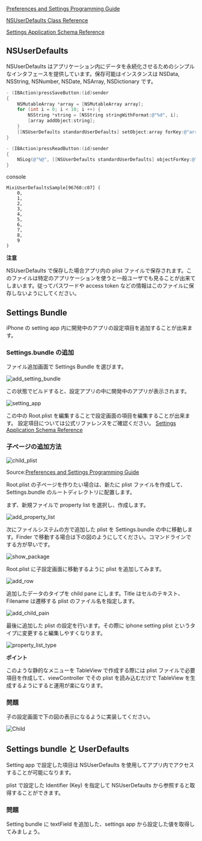 [Preferences and Settings Programming Guide](https://developer.apple.com/library/mac/documentation/Cocoa/Conceptual/UserDefaults/UserDefaults.pdf)

[NSUserDefaults Class Reference](https://developer.apple.com/library/mac/#documentation/Cocoa/Reference/Foundation/Classes/NSUserDefaults_Class/Reference/Reference.html)

[Settings Application Schema Reference](http://developer.apple.com/library/ios/#documentation/PreferenceSettings/Conceptual/SettingsApplicationSchemaReference/Introduction/Introduction.html#//apple_ref/doc/uid/TP40007071)

## NSUserDefaults
NSUserDefaults はアプリケーション内にデータを永続化させるためのシンプルなインタフェースを提供しています。保存可能はインスタンスは NSData, NSString, NSNumber, NSDate, NSArray, NSDictionary です。

```objective-c
- (IBAction)pressSaveButton:(id)sender
{
    NSMutableArray *array = [NSMutableArray array];
    for (int i = 0; i < 10; i ++) {
        NSString *string = [NSString stringWithFormat:@"%d", i];
        [array addObject:string];
    }
    [[NSUserDefaults standardUserDefaults] setObject:array forKey:@"array"];
}

- (IBAction)pressReadButton:(id)sender
{
    NSLog(@"%@", [[NSUserDefaults standardUserDefaults] objectForKey:@"array"]);
}
```

console
```
MixiUserDefaultsSample[96760:c07] (
    0,
    1,
    2,
    3,
    4,
    5,
    6,
    7,
    8,
    9
)
```

**注意**

NSUserDefaults で保存した場合アプリ内の plist ファイルで保存されます。このファイルは特定のアプリケーションを使うと一般ユーザでも見ることが出来てしまいます。従ってパスワードや access token などの情報はこのファイルに保存しないようにしてください。

## Settings Bundle

iPhone の setting app 内に開発中のアプリの設定項目を追加することが出来ます。

### Settings.bundle の追加

ファイル追加画面で Settings Bundle を選びます。

![add_setting_bundle](https://raw.github.com/mixi-inc/iOSTraining/master/Doc/Images/7.1/add_setting_bundle.png)

この状態でビルドすると、設定アプリの中に開発中のアプリが表示されます。

![setting_app](https://raw.github.com/mixi-inc/iOSTraining/master/Doc/Images/7.1/setting_app.png)

この中の Root.plist を編集することで設定画面の項目を編集することが出来ます。
設定項目については公式リファレンスをご確認ください。
[Settings Application Schema Reference](http://developer.apple.com/library/ios/#documentation/PreferenceSettings/Conceptual/SettingsApplicationSchemaReference/Introduction/Introduction.html#//apple_ref/doc/uid/TP40007071)

### 子ページの追加方法
![child_plist](https://raw.github.com/mixi-inc/iOSTraining/master/Doc/Images/7.1/child_plist.png)

Source:[Preferences and Settings
Programming Guide](https://developer.apple.com/library/mac/documentation/Cocoa/Conceptual/UserDefaults/UserDefaults.pdf)

Root.plist の子ページを作りたい場合は、新たに plist ファイルを作成して、Settings.bundle のルートディレクトリに配置します。

まず、新規ファイルで property list を選択し、作成します。

![add_property_list](https://raw.github.com/mixi-inc/iOSTraining/master/Doc/Images/7.1/add_property_list.png)

次にファイルシステムの方で追加した plist を Settings.bundle の中に移動します。Finder で移動する場合は下の図のようにしてください。コマンドラインでする方が早いです。

![show_package](https://raw.github.com/mixi-inc/iOSTraining/master/Doc/Images/7.1/show_package.png)

Root.plist に子設定画面に移動するように plist を追加してみます。

![add_row](https://raw.github.com/mixi-inc/iOSTraining/master/Doc/Images/7.1/add_row.png)

追加したデータのタイプを child pane にします。Title はセルのテキスト、Filename は遷移する plist のファイル名を指定します。

![add_child_pain](https://raw.github.com/mixi-inc/iOSTraining/master/Doc/Images/7.1/add_child_pain.png)

最後に追加した plist の設定を行います。その際に iphone setting plist というタイプに変更すると編集しやすくなります。

![property_list_type](https://raw.github.com/mixi-inc/iOSTraining/master/Doc/Images/7.1/property_list_type.png)

**ポイント**

このような静的なメニューを TableView で作成する際には plist ファイルで必要項目を作成して、viewController でその plist を読み込むだけで TableView を生成するようにすると運用が楽になります。

### 問題
子の設定画面で下の図の表示になるように実装してください。

![Child](https://raw.github.com/mixi-inc/iOSTraining/master/Doc/Images/7.1/Child.png)

## Settings bundle と UserDefaults

Setting app で設定した項目は NSUserDefaults を使用してアプリ内でアクセスすることが可能になります。

plist で設定した Identifier (Key) を指定して NSUserDefaults から参照すると取得することができます。

### 問題
Setting bundle に textField を追加した、settings app から設定した値を取得してみましょう。
